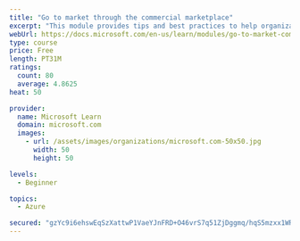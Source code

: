 ```yaml
---
title: "Go to market through the commercial marketplace"
excerpt: "This module provides tips and best practices to help organizations create their business plan for success in the commercial marketplace"
webUrl: https://docs.microsoft.com/en-us/learn/modules/go-to-market-commercial-marketplace/
type: course
price: Free
length: PT31M
ratings:
  count: 80
  average: 4.8625
heat: 50

provider:
  name: Microsoft Learn
  domain: microsoft.com
  images:
    - url: /assets/images/organizations/microsoft.com-50x50.jpg
      width: 50
      height: 50

levels:
  - Beginner

topics:
  - Azure

secured: "gzYc9i6ehswEqSzXattwP1VaeYJnFRD+O46vrS7q51ZjDggmq/hqS5mzxx1WRR1clmzg4ldzU9pe1/bGFCTNUN0ziuBtMxpWkJnuLLAp5jRUZfnGis/m1HcpCefptfBVv/T8iRKHB+tskNpjD0HkNM9jILY5gMo6b5NQVT2awZ5pmnjw1L5DKBEtELXAw2fnY/peeAITchQXGFYazZsYQbYeCIMy3PQUWzYPSxv6V1Y0lXSPxu/5KzeSHmVA/bL0uNLCaoH6hrFWLGsAIVYzOQkIHnrcwXhwypooDhXw0fw0x+OQs9GOIocGceiOtNUznYpBeRjWQ1GLngWvL/anZ8gn13uVNTcsrtYO4phe2p9CwFnib0jNsda83ILakCYsqKkEK6shywLRkEPGpC8tfAz+h7D8hLzo44J4tVCS24U=;YCMLE5916/Pubk15W6ZHZA=="
---
```


